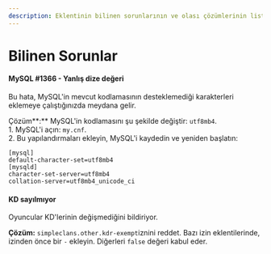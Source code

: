 ```yaml
---
description: Eklentinin bilinen sorunlarının ve olası çözümlerinin listesi.
---
```


# Bilinen Sorunlar

#### MySQL #1366 - Yanlış dize değeri

Bu hata, MySQL'in mevcut kodlamasının desteklemediği karakterleri eklemeye çalıştığınızda meydana gelir.

Çözüm**:** MySQL'in kodlamasını şu şekilde değiştir: `utf8mb4`.\
1\. MySQL'i açın: `my.cnf`.\
2\. Bu yapılandırmaları ekleyin, MySQL'i kaydedin ve yeniden başlatın:

```
[mysql]
default-character-set=utf8mb4
[mysqld]
character-set-server=utf8mb4
collation-server=utf8mb4_unicode_ci
```

#### KD sayılmıyor

Oyuncular KD'lerinin değişmediğini bildiriyor.

**Çözüm:** `simpleclans.other.kdr-exempt`iznini reddet. Bazı izin eklentilerinde, izinden önce bir `-` ekleyin. Diğerleri `false` değeri kabul eder.
